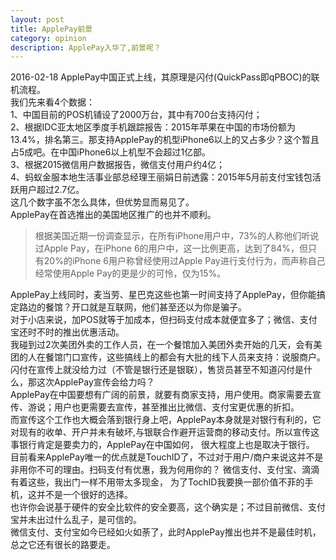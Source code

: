 ```yaml
---
layout: post
title: ApplePay前景
category: opinion
description: ApplePay入华了,前景呢？
---
```

2016-02-18 ApplePay中国正式上线，其原理是闪付(QuickPass即qPBOC)的联机流程。  
我们先来看4个数据：  
1、中国目前的POS机铺设了2000万台，其中有700台支持闪付；  
2、根据IDC亚太地区季度手机跟踪报告：2015年苹果在中国的市场份额为13.4%，排名第三。那支持ApplePay的机型iPhone6以上的又占多少？这个暂且占5成吧。在中国iPhone6以上机型不会超过1亿部。    
3、根据2015微信用户数据报告，微信支付用户约4亿；  
4、蚂蚁金服本地生活事业部总经理王丽娟日前透露：2015年5月前支付宝钱包活跃用户超过2.7亿。  
这几个数字虽不怎么具体，但优势显而易见了。  
ApplePay在首选推出的美国地区推广的也并不顺利。

>根据美国近期一份调查显示，在所有iPhone用户中，73%的人称他们听说过Apple Pay，在iPhone 6的用户中，这一比例更高，达到了84%，但只有20%的iPhone 6用户称曾经使用过Apple Pay进行支付行为，而声称自己经常使用Apple Pay的更是少的可怜，仅为15%。

ApplePay上线同时，麦当劳、星巴克这些也第一时间支持了ApplePay，但你能搞定路边的餐馆？开口就是互联网，他们甚至还以为你是骗子。  
对于小店来说，加POS就等于加成本，但扫码支付成本就便宜多了；微信、支付宝还时不时的推出优惠活动。  
我碰到过2次美团外卖的工作人员，在一个餐馆加入美团外卖开始的几天，会有美团的人在餐馆门口宣传，这些搞线上的都会有大批的线下人员来支持：说服商户。  
闪付在宣传上就没给力过（不管是银行还是银联），售货员甚至不知道闪付是什么，那这次ApplePay宣传会给力吗？  
ApplePay在中国要想有广阔的前景，就要有商家支持，用户使用。商家需要去宣传、游说；用户也更需要去宣传，甚至推出比微信、支付宝更优惠的折扣。  
而宣传这个工作也大概会落到银行身上吧，ApplePay本身就是对银行有利的，它对现有的收单、开户并未有破坏,与银联合作避开运营商的移动支付。所以宣传这事银行肯定是要卖力的，ApplePay在中国如何，
很大程度上也是取决于银行。
目前看来ApplePay唯一的优点就是TouchID了，不过对于用户/商户来说这并不是非用你不可的理由。扫码支付有优惠，我为何用你的？  微信支付、支付宝、滴滴有着这些，我出门一样不用带太多现金，
为了TochID我要换一部价值不菲的手机，这并不是一个很好的选择。  
也许你会说基于硬件的安全比软件的安全要高，这个确实是；不过目前微信、支付宝并未出过什么乱子，是可信的。  
微信支付、支付宝如今已经如火如荼了，此时ApplePay推出也并不是最佳时机，总之它还有很长的路要走。  
